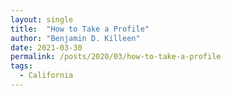 ```yaml
---
layout: single
title:  "How to Take a Profile"
author: "Benjamin D. Killeen"
date: 2021-03-30
permalink: /posts/2020/03/how-to-take-a-profile
tags:
  - California
---
```


<!-- Pictures from that day? -->

<!-- Description of my backpack, caring about backpacks. -->

<!-- Crossing the Golden Gate Bridge -->

<!-- Seeing the whale. -->

<!-- Experience of being a midwesterner out of element -->

<!-- Parking in the city, visiting the pier for several hours -->

<!-- Coming back, the experience of having my backpack stolen. -->
<!-- Maybe make the title more about backpacks. -->
